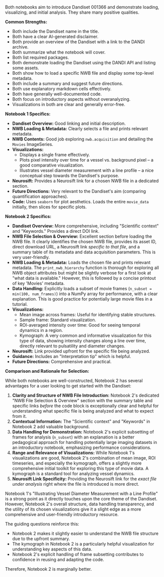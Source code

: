 Both notebooks aim to introduce Dandiset 001366 and demonstrate loading, visualizing, and initial analysis. They share many positive qualities.

**Common Strengths:**
*   Both include the Dandiset name in the title.
*   Both have a clear AI-generated disclaimer.
*   Both provide an overview of the Dandiset with a link to the DANDI archive.
*   Both summarize what the notebook will cover.
*   Both list required packages.
*   Both demonstrate loading the Dandiset using the DANDI API and listing some assets.
*   Both show how to load a specific NWB file and display some top-level metadata.
*   Both include a summary and suggest future directions.
*   Both use explanatory markdown cells effectively.
*   Both have generally well-documented code.
*   Both focus on introductory aspects without overanalyzing.
*   Visualizations in both are clear and generally error-free.

**Notebook 1 Specifics:**
*   **Dandiset Overview:** Good linking and initial description.
*   **NWB Loading & Metadata:** Clearly selects a file and prints relevant metadata.
*   **NWB Contents:** Good job exploring `nwb.acquisition` and detailing the `Movies` ImageSeries.
*   **Visualizations:**
    *   Displays a single frame effectively.
    *   Plots pixel intensity over time for a vessel vs. background pixel – a good comparative visualization.
    *   Illustrates vessel diameter measurement with a line profile – a nice conceptual step towards the Dandiset's purpose.
*   **Neurosift:** Provides a Neurosift link for a chosen NWB file in a dedicated section.
*   **Future Directions:** Very relevant to the Dandiset's aim (comparing quantification approaches).
*   **Code:** Uses `seaborn` for plot aesthetics. Loads the entire `movie_data` initially, then slices for specific plots.

**Notebook 2 Specifics:**
*   **Dandiset Overview:** More comprehensive, including "Scientific context" and "Keywords." Provides a direct DOI link.
*   **NWB File Selection & Overview:** Excellent section before loading the NWB file. It clearly identifies the chosen NWB file, provides its asset ID, direct download URL, a Neurosift link *specific to that file*, and a summary table of its metadata and data acquisition parameters. This is very user-friendly.
*   **NWB Loading & Metadata:** Loads the chosen file and prints relevant metadata. The `print_nwb_hierarchy` function is thorough for exploring all NWB object attributes but might be slightly verbose for a first look at "what data is available." However, this is followed by a concise printout of key 'Movies' metadata.
*   **Data Handling:** Explicitly loads a subset of movie frames (`n_subset = min(100, num_frames)`) into a NumPy array for performance, with a clear explanation. This is good practice for potentially large movie files in a tutorial.
*   **Visualizations:**
    *   Mean image across frames: Useful for identifying stable structures.
    *   Sample frame: Standard visualization.
    *   ROI-averaged intensity over time: Good for seeing temporal dynamics in a region.
    *   Kymograph: A very common and informative visualization for this type of data, showing intensity changes along a line over time, directly relevant to pulsatility and diameter changes.
*   **Neurosift:** Link provided upfront for the specific file being analyzed.
*   **Guidance:** Includes an "Interpretation tip" which is helpful.
*   **Future Directions:** Comprehensive and practical.

**Comparison and Rationale for Selection:**

While both notebooks are well-constructed, Notebook 2 has several advantages for a user looking to get started with the Dandiset:

1.  **Clarity and Structure of NWB File Introduction:** Notebook 2's dedicated "NWB File Selection & Overview" section with the summary table and specific links *before* the code block is exceptionally clear and helpful for understanding what specific file is being analyzed and what to expect from it.
2.  **Contextual Information:** The "Scientific context" and "Keywords" in Notebook 2 add valuable background.
3.  **Data Handling for Demonstration:** Notebook 2's explicit subsetting of frames for analysis (`n_subset`) with an explanation is a better pedagogical approach for handling potentially large imaging datasets in an introductory notebook, emphasizing performance considerations.
4.  **Range and Relevance of Visualizations:** While Notebook 1's visualizations are good, Notebook 2's combination of mean image, ROI timeseries, and especially the kymograph, offers a slightly more comprehensive initial toolkit for exploring this type of movie data. A kymograph is a standard tool for analyzing vessel dynamics.
5.  **Neurosift Link Specificity:** Providing the Neurosift link for the *exact file under analysis* right where the file is introduced is more direct.

Notebook 1's "Illustrating Vessel Diameter Measurement with a Line Profile" is a strong point as it directly touches upon the core theme of the Dandiset. However, Notebook 2's overall structure, data handling transparency, and the utility of its chosen visualizations give it a slight edge as a more comprehensive and user-friendly introductory resource.

The guiding questions reinforce this:
*   Notebook 2 makes it slightly easier to understand the NWB file structure due to the upfront summary.
*   The kymograph in Notebook 2 is a particularly helpful visualization for understanding key aspects of this data.
*   Notebook 2's explicit handling of frame subsetting contributes to confidence in reusing and adapting the code.

Therefore, Notebook 2 is marginally better.